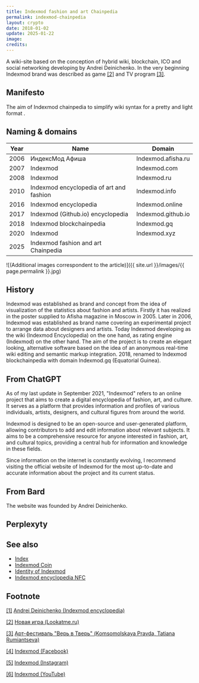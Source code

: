 ```yaml
---
title: Indexmod fashion and art Сhainpedia
permalink: indexmod-chainpedia
layout: crypto
date: 2018-01-02
update: 2025-01-22
image:
credits: 
---
```


A wiki-site based on the conception of hybrid wiki, blockchain, ICO and social networking developing by Andrei Deinichenko. In the very beginning Indexmod brand was described as game <span id="a2">[\[2\]](#f2)</span> and TV program <span id="a3">[\[3\]](#f3)</span>.

## Manifesto  

The aim of Indexmod chainpedia to simplify wiki syntax for a pretty and light format .

## Naming & domains

|Year|Name|Domain|
|-|-|-|
|2006|ИндексМод Афиша|Indexmod.afisha.ru|
|2007|Indexmod|Indexmod.com|
|2008|Indexmod|Indexmod.ru|
|2010|Indexmod encyclopedia of art and fashion|Indexmod.info|
|2016|Indexmod encyclopedia|Indexmod.online|
|2017|Indexmod (Github.io) encyclopedia|Indexmod.github.io|
|2018|Indexmod blockchainpedia|Indexmod.gq|
|2020|Indexmod|Indexmod.xyz|
|2025|Indexmod fashion and art Сhainpedia|



![(Additional images correspondent to the article)]({{ site.url }}/images/{{ page.permalink }}.jpg)


## History

Indexmod was established as brand and concept from the idea of visualization of the statistics about fashion and artists. Firstly it has realized in the poster supplied to Afisha magazine in Moscow in 2005. Later in 2006, Indexmod was established as brand name covering an experimental project to arrange data about designers and artists. Today Indexmod developing as the wiki (Indexmod Encyclopedia) on the one hand, as rating engine (Indexmod) on the other hand. The aim of the project is to create an elegant looking, alternative software based on the idea of an anonymous real-time wiki editing and semantic markup integration. 2018, renamed to Indexmod blockchainpedia with domain Indexmod.gq (Equatorial Guinea).

## From ChatGPT

As of my last update in September 2021, "Indexmod" refers to an online project that aims to create a digital encyclopedia of fashion, art, and culture. It serves as a platform that provides information and profiles of various individuals, artists, designers, and cultural figures from around the world.

Indexmod is designed to be an open-source and user-generated platform, allowing contributors to add and edit information about relevant subjects. It aims to be a comprehensive resource for anyone interested in fashion, art, and cultural topics, providing a central hub for information and knowledge in these fields.

Since information on the internet is constantly evolving, I recommend visiting the official website of Indexmod for the most up-to-date and accurate information about the project and its current status.


## From Bard

The website was founded by Andrei Deinichenko.


## Perplexyty




## See also

+ [Index](index)
+ [Indexmod Coin](coins)
+ [Identity of Indexmod](identity-of-indexmod)
+ [Indexmod encyclopedia NFC](indexmod-encyclopedia-nfc)

## Footnote

[[1]](#a1) <span id="f1"></span> [Andrei Deinichenko (Indexmod encyclopedia)](deinichenko-andrei)

[[2]](#a2) <span id="f2"></span> [Новая игра (Lookatme.ru)](http://www.lookatme.ru/flow/posts/fashion-radar/4154-brendsbends)

[[3]](#a3) <span id="f3"></span> [Арт-фестиваль "Верь в Тверь" (Komsomolskaya Pravda, Tatiana Rumiantseva)](https://www.facebook.com/groups/kiosk.encyclopedia.indexmod/)

[[4]](#a4) <span id="f4"></span> [Indexmod (Facebook)](https://www.facebook.com/groups/kiosk.encyclopedia.indexmod/)

[[5]](#a5) <span id="f5"></span> [Indexmod (Instagram)](https://www.instagram.com/indexmod/?hl=ru)

[[6]](#a6) <span id="f6"></span> [Indexmod (YouTube)](https://www.youtube.com/channel/UCtxIuv-YxJumxXkl5XuhZtQ/about)
